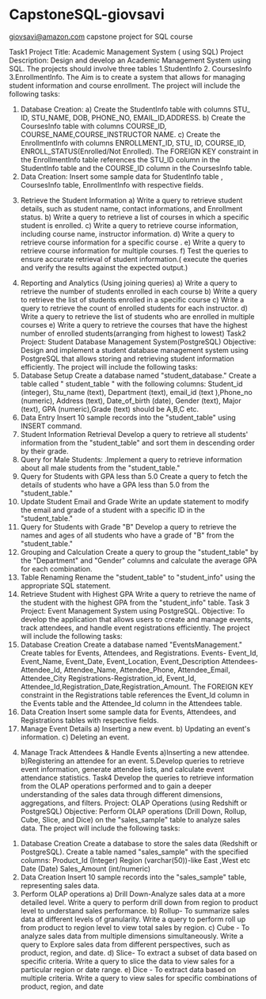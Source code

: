 # CapstoneSQL-giovsavi
giovsavi@amazon.com capstone project for SQL course


Task1
Project Title: Academic Management System ( using SQL)
Project Description:
Design and develop an Academic Management System using SQL. The projects should involve
three tables 1.StudentInfo 2. CoursesInfo 3.EnrollmentInfo. The Aim is to create a system that
allows for managing student information and course enrollment. The project will include the
following tasks:
1. Database Creation:
a) Create the StudentInfo table with columns STU_ ID, STU_NAME, DOB, PHONE_NO,
EMAIL_ID,ADDRESS.
b) Create the CoursesInfo table with columns COURSE_ID,
COURSE_NAME,COURSE_INSTRUCTOR NAME.
c) Create the EnrollmentInfo with columns ENROLLMENT_ID, STU_ ID, COURSE_ID,
ENROLL_STATUS(Enrolled/Not Enrolled). The FOREIGN KEY constraint in the EnrollmentInfo
table references the STU_ID column in the StudentInfo table and the COURSE_ID column in the
CoursesInfo table.
2. Data Creation:
Insert some sample data for StudentInfo table , CoursesInfo table, EnrollmentInfo with
respective fields.
3) Retrieve the Student Information
a) Write a query to retrieve student details, such as student name, contact informations, and
Enrollment status.
b) Write a query to retrieve a list of courses in which a specific student is enrolled.
c) Write a query to retrieve course information, including course name, instructor information.
d) Write a query to retrieve course information for a specific course .
e) Write a query to retrieve course information for multiple courses.
f) Test the queries to ensure accurate retrieval of student information.( execute the queries and
verify the results against the expected output.)
4. Reporting and Analytics (Using joining queries)
a) Write a query to retrieve the number of students enrolled in each course
b) Write a query to retrieve the list of students enrolled in a specific course
c) Write a query to retrieve the count of enrolled students for each instructor.
d) Write a query to retrieve the list of students who are enrolled in multiple courses
e) Write a query to retrieve the courses that have the highest number of enrolled
students(arranging from highest to lowest)
Task2
Project: Student Database Management System(PostgreSQL)
Objective: Design and implement a student database management system using PostgreSQL
that allows storing and retrieving student information efficiently. The project will include the
following tasks:
1. Database Setup
Create a database named "student_database."
Create a table called " student_table " with the following columns: Student_id (integer),
Stu_name (text), Department (text), email_id (text ),Phone_no (numeric), Address (text),
Date_of_birth (date), Gender (text), Major (text), GPA (numeric),Grade (text) should be A,B,C
etc.
2. Data Entry
Insert 10 sample records into the "student_table" using INSERT command.
3. Student Information Retrieval
Develop a query to retrieve all students' information from the "student_table" and sort them in
descending order by their grade.
4. Query for Male Students:
.Implement a query to retrieve information about all male students from the "student_table."
5. Query for Students with GPA less than 5.0
Create a query to fetch the details of students who have a GPA less than 5.0 from the
"student_table."
6. Update Student Email and Grade
Write an update statement to modify the email and grade of a student with a specific ID in the
"student_table."
7. Query for Students with Grade "B"
Develop a query to retrieve the names and ages of all students who have a grade of "B" from
the "student_table."
8. Grouping and Calculation
Create a query to group the "student_table" by the "Department" and "Gender" columns and
calculate the average GPA for each combination.
9. Table Renaming
Rename the "student_table" to "student_info" using the appropriate SQL statement.
10. Retrieve Student with Highest GPA
Write a query to retrieve the name of the student with the highest GPA from the
"student_info" table.
Task 3
Project: Event Management System using PostgreSQL.
Objective: To develop the application that allows users to create and manage events, track
attendees, and handle event registrations efficiently. The project will include the following
tasks:
1. Database Creation
Create a database named "EventsManagement."
Create tables for Events, Attendees, and Registrations.
Events- Event_Id, Event_Name, Event_Date, Event_Location, Event_Description
Attendees- Attendee_Id, Attendee_Name, Attendee_Phone, Attendee_Email, Attendee_City
Registrations-Registration_id, Event_Id, Attendee_Id,Registration_Date,Registration_Amount.
The FOREIGN KEY constraint in the Registrations table references the Event_Id column in the
Events table and the Attendee_Id column in the Attendees table.
2. Data Creation
Insert some sample data for Events, Attendees, and Registrations tables with respective fields.
3. Manage Event Details
a) Inserting a new event.
b) Updating an event's information.
c) Deleting an event.
4) Manage Track Attendees & Handle Events
a)Inserting a new attendee.
b)Registering an attendee for an event.
5.Develop queries to retrieve event information, generate attendee lists, and calculate event
attendance statistics.
Task4
Develop the queries to retrieve information from the OLAP operations performed and to gain a
deeper understanding of the sales data through different dimensions, aggregations, and filters.
Project: OLAP Operations (using Redshift or PostgreSQL)
Objective: Perform OLAP operations (Drill Down, Rollup, Cube, Slice, and Dice) on the
"sales_sample" table to analyze sales data. The project will include the following tasks:
1. Database Creation
Create a database to store the sales data (Redshift or PostgreSQL).
Create a table named "sales_sample" with the specified columns:
Product_Id (Integer)
Region (varchar(50))-like East ,West etc
Date (Date)
Sales_Amount (int/numeric)
2. Data Creation
Insert 10 sample records into the "sales_sample" table, representing sales data.
3. Perform OLAP operations
a) Drill Down-Analyze sales data at a more detailed level. Write a query to perform drill down
from region to product level to understand sales performance.
b) Rollup- To summarize sales data at different levels of granularity. Write a query to perform
roll up from product to region level to view total sales by region.
c) Cube - To analyze sales data from multiple dimensions simultaneously. Write a query to
Explore sales data from different perspectives, such as product, region, and date.
d) Slice- To extract a subset of data based on specific criteria. Write a query to slice the data to
view sales for a particular region or date range.
e) Dice - To extract data based on multiple criteria. Write a query to view sales for specific
combinations of product, region, and date
